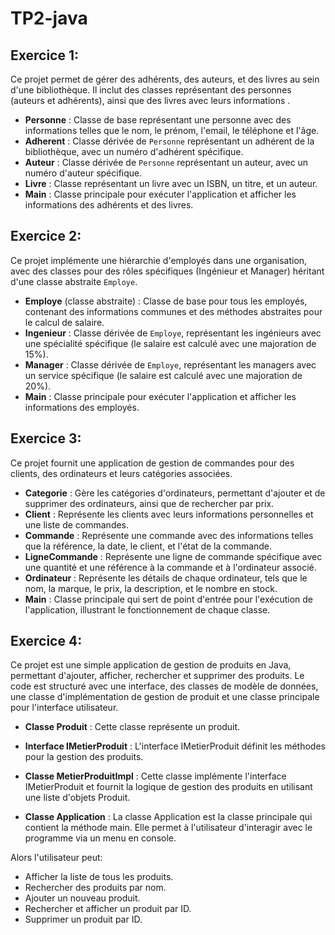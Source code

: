 # TP2-java
## Exercice 1:
Ce projet permet de gérer des adhérents, des auteurs, et des livres au sein d'une bibliothèque. Il inclut des classes représentant des personnes (auteurs et adhérents), ainsi que des livres avec leurs informations .

- **Personne** : Classe de base représentant une personne avec des informations telles que le nom, le prénom, l'email, le téléphone et l'âge.
- **Adherent** : Classe dérivée de `Personne` représentant un adhérent de la bibliothèque, avec un numéro d'adhérent spécifique.
- **Auteur** : Classe dérivée de `Personne` représentant un auteur, avec un numéro d'auteur spécifique.
- **Livre** : Classe représentant un livre avec un ISBN, un titre, et un auteur.
- **Main** : Classe principale pour exécuter l'application et afficher les informations des adhérents et des livres.

## Exercice 2:
Ce projet implémente une hiérarchie d'employés dans une organisation, avec des classes pour des rôles spécifiques (Ingénieur et Manager) héritant d'une classe abstraite `Employe`.

- **Employe** (classe abstraite) : Classe de base pour tous les employés, contenant des informations communes et des méthodes abstraites pour le calcul de salaire.
- **Ingenieur** : Classe dérivée de `Employe`, représentant les ingénieurs avec une spécialité spécifique (le salaire est calculé avec une majoration de 15%).
- **Manager** : Classe dérivée de `Employe`, représentant les managers avec un service spécifique (le salaire est calculé avec une majoration de 20%).
- **Main** : Classe principale pour exécuter l'application et afficher les informations des employés.

## Exercice 3:
Ce projet fournit une application de gestion de commandes pour des clients, des ordinateurs et leurs catégories associées.

- **Categorie** : Gère les catégories d'ordinateurs, permettant d'ajouter et de supprimer des ordinateurs, ainsi que de rechercher par prix.
- **Client** : Représente les clients avec leurs informations personnelles et une liste de commandes.
- **Commande** : Représente une commande avec des informations telles que la référence, la date, le client, et l'état de la commande.
- **LigneCommande** : Représente une ligne de commande spécifique avec une quantité et une référence à la commande et à l'ordinateur associé.
- **Ordinateur** : Représente les détails de chaque ordinateur, tels que le nom, la marque, le prix, la description, et le nombre en stock.
- **Main** : Classe principale qui sert de point d'entrée pour l'exécution de l'application, illustrant le fonctionnement de chaque classe.

## Exercice 4:
Ce projet est une simple application de gestion de produits en Java, permettant d'ajouter, afficher, rechercher et supprimer des produits. Le code est structuré avec une interface, des classes de modèle de données, une classe d'implémentation de gestion de produit et une classe principale pour l'interface utilisateur.

- **Classe Produit** : Cette classe représente un produit.

- **Interface IMetierProduit** : L'interface IMetierProduit définit les méthodes pour la gestion des produits.

- **Classe MetierProduitImpl** : Cette classe implémente l'interface IMetierProduit et fournit la logique de gestion des produits en utilisant une liste d'objets Produit.

- **Classe Application** : La classe Application est la classe principale qui contient la méthode main. Elle permet à l'utilisateur d'interagir avec le programme via un menu en console.

Alors l'utilisateur peut:

- Afficher la liste de tous les produits.
- Rechercher des produits par nom.
- Ajouter un nouveau produit.
- Rechercher et afficher un produit par ID.
- Supprimer un produit par ID.
